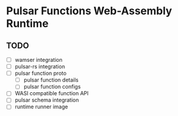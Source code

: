 # Pulsar Functions Web-Assembly Runtime

## TODO

- [ ] wamser integration
- [ ] pulsar-rs integration
- [ ] pulsar function proto
    - [ ] pulsar function details
    - [ ] pulsar function configs
- [ ] WASI compatible function API
- [ ] pulsar schema integration
- [ ] runtime runner image
